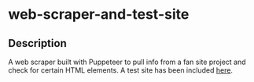 # web-scraper-and-test-site

## Description
A web scraper built with Puppeteer to pull info from a fan site project and check for certain HTML elements. A test site has been included [here](/test-site).

